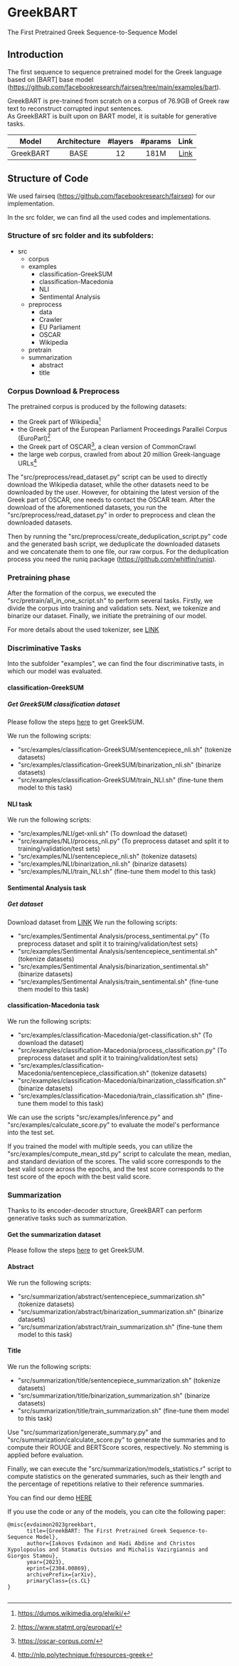 # GreekBART
The First Pretrained Greek Sequence-to-Sequence Model

## Introduction
The first sequence to sequence pretrained model for the Greek language based on [BART] base model (https://github.com/facebookresearch/fairseq/tree/main/examples/bart). <br>

GreekBART is pre-trained from scratch on a corpus of 76.9GB of Greek raw text to reconstruct corrupted input sentences. <br>
As GreekBART is built upon on BART model, it is suitable for generative tasks.


| Model         | Architecture  | #layers | #params | Link  |
| ------------- |:-------------:|:-------:|:-------:|:-----:|
| GreekBART     |    BASE       |   12    |  181M   | [Link](https://drive.google.com/file/d/1W4GKk-VwUYBwUE5BdAWjSsGkgv7IAdsm/view?usp=share_link) |



## Structure of Code

We used fairseq (https://github.com/facebookresearch/fairseq) for our implementation.

In the src folder, we can find all the used codes and implementations.

### Structure of src folder and its subfolders:
- src
  - corpus
  - examples
    - classification-GreekSUM
    - classification-Macedonia
    - NLI
    - Sentimental Analysis
  - preprocess
    - data
	- Crawler
	- EU Parliament
	- OSCAR
	- Wikipedia
  - pretrain
  - summarization
    - abstract
    - title


### Corpus Download & Preprocess
The pretrained corpus is produced by the following datasets:

- the Greek part of Wikipedia[^1]
- the Greek part of the European Parliament Proceedings Parallel Corpus (EuroParl)[^2]
- the Greek part of OSCAR[^3], a clean version of CommonCrawl
- the large web corpus, crawled from about 20 million Greek-language URLs[^4]

[^1]: https://dumps.wikimedia.org/elwiki/
[^2]: https://www.statmt.org/europarl/
[^3]: https://oscar-corpus.com/
[^4]: http://nlp.polytechnique.fr/resources-greek

The "src/preprocess/read_dataset.py" script can be used to directly download the Wikipedia dataset, while the other datasets need to be downloaded by the user. However, for obtaining the latest version of the Greek part of OSCAR, one needs to contact the OSCAR team. After the download of the aforementioned datasets, you run the "src/preprocess/read_dataset.py" in order to preprocess and clean the downloaded datasets. <br>

Then by running the "src/preprocess/create_deduplication_script.py" code and the generated bash script, we deduplicate the downloaded datasets and we concatenate them to one file, our raw corpus. For the deduplication process you need the runiq package (https://github.com/whitfin/runiq). </br>


### Pretraining phase

After the formation of the corpus, we executed the "src/pretrain/all_in_one_script.sh" to perform several tasks. Firstly, we divide the corpus into training and validation sets. Next, we tokenize and binarize our dataset. Finally, we initiate the pretraining of our model.

For more details about the used tokenizer, see [LINK](https://github.com/google/sentencepiece)

### Discriminative Tasks

Into the subfolder "examples", we can find the four discriminative tasts, in which our model was evaluated.

#### classification-GreekSUM
##### Get GreekSUM classification dataset
Please follow the steps [here](https://github.com/iakovosevdaimon/GreekSUM) to get GreekSUM.

We run the following scripts:
- "src/examples/classification-GreekSUM/sentencepiece_nli.sh" (tokenize datasets)
- "src/examples/classification-GreekSUM/binarization_nli.sh" (binarize datasets)
- "src/examples/classification-GreekSUM/train_NLI.sh" (fine-tune them model to this task)


#### NLI task
We run the following scripts:
- "src/examples/NLI/get-xnli.sh" (To download the dataset)
- "src/examples/NLI/process_nli.py" (To preprocess dataset and split it to training/validation/test sets)
- "src/examples/NLI/sentencepiece_nli.sh" (tokenize datasets)
- "src/examples/NLI/binarization_nli.sh" (binarize datasets)
- "src/examples/NLI/train_NLI.sh" (fine-tune them model to this task)


#### Sentimental Analysis task
##### Get dataset
Download dataset from [LINK](https://www.kaggle.com/datasets/nikosfragkis/greek-movies-dataset)
We run the following scripts:
- "src/examples/Sentimental Analysis/process_sentimental.py" (To preprocess dataset and split it to training/validation/test sets)
- "src/examples/Sentimental Analysis/sentencepiece_sentimental.sh" (tokenize datasets)
- "src/examples/Sentimental Analysis/binarization_sentimental.sh" (binarize datasets)
- "src/examples/Sentimental Analysis/train_sentimental.sh" (fine-tune them model to this task)


#### classification-Macedonia task
We run the following scripts:
- "src/examples/classification-Macedonia/get-classification.sh" (To download the dataset)
- "src/examples/classification-Macedonia/process_classification.py" (To preprocess dataset and split it to training/validation/test sets)
- "src/examples/classification-Macedonia/sentencepiece_classification.sh" (tokenize datasets)
- "src/examples/classification-Macedonia/binarization_classification.sh" (binarize datasets)
- "src/examples/classification-Macedonia/train_classification.sh" (fine-tune them model to this task)

We can use the scripts "src/examples/inference.py" and "src/examples/calculate_score.py" to evaluate the model's performance into the test set.

If you trained the model with multiple seeds, you can utilize the "src/examples/compute_mean_std.py" script to calculate the mean, median, and standard deviation of the scores. The valid score corresponds to the best valid score across the epochs, and the test score corresponds to the test score of the epoch with the best valid score.

### Summarization
Thanks to its encoder-decoder structure, GreekBART can perform generative tasks such as summarization.

#### Get the summarization dataset
Please follow the steps [here](https://github.com/iakovosevdaimon/GreekSUM) to get GreekSUM.

#### Abstract
We run the following scripts:
- "src/summarization/abstract/sentencepiece_summarization.sh" (tokenize datasets)
- "src/summarization/abstract/binarization_summarization.sh" (binarize datasets)
- "src/summarization/abstract/train_summarization.sh" (fine-tune them model to this task)


#### Title
We run the following scripts:
- "src/summarization/title/sentencepiece_summarization.sh" (tokenize datasets)
- "src/summarization/title/binarization_summarization.sh" (binarize datasets)
- "src/summarization/title/train_summarization.sh" (fine-tune them model to this task)


Use "src/summarization/generate_summary.py" and "src/summarization/calculate_score.py" to generate the summaries and to compute their ROUGE and BERTScore scores, respectively. No stemming is applied before evaluation.

Finally, we can execute the "src/summarization/models_statistics.r" script to compute statistics on the generated summaries, such as their length and the percentage of repetitions relative to their reference summaries.


You can find our demo [HERE](http://nlp.polytechnique.fr/greekbart#greek)

If you use the code or any of the models, you can cite the following paper:

```
@misc{evdaimon2023greekbart,
      title={GreekBART: The First Pretrained Greek Sequence-to-Sequence Model}, 
      author={Iakovos Evdaimon and Hadi Abdine and Christos Xypolopoulos and Stamatis Outsios and Michalis Vazirgiannis and Giorgos Stamou},
      year={2023},
      eprint={2304.00869},
      archivePrefix={arXiv},
      primaryClass={cs.CL}
}
```


```
